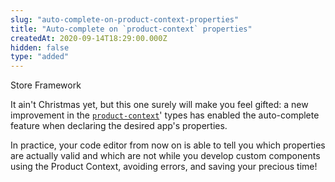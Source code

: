 ```yaml
---
slug: "auto-complete-on-product-context-properties"
title: "Auto-complete on `product-context` properties"
createdAt: 2020-09-14T18:29:00.000Z
hidden: false
type: "added"
---
```


<span class="badge" id="store-framework">Store Framework</span>

It ain't Christmas yet, but this one surely will make you feel gifted: a new improvement in the [`product-context`](https://github.com/vtex-apps/product-context)' types has enabled the auto-complete feature when declaring the desired app's properties.

In practice, your code editor from now on is able to tell you which properties are actually valid and which are not while you develop custom components using the Product Context, avoiding errors, and saving your precious time!

